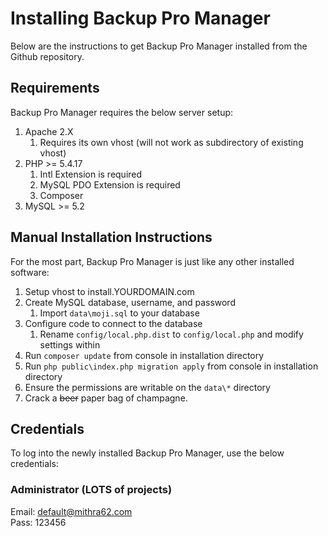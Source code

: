 # Installing Backup Pro Manager #

Below are the instructions to get Backup Pro Manager installed from the Github repository. 

## Requirements ##

Backup Pro Manager requires the below server setup:

1. Apache 2.X
	1. Requires its own vhost (will not work as subdirectory of existing vhost)
2. PHP >= 5.4.17
	1. Intl Extension is required
	2. MySQL PDO Extension is required
	3. Composer
3. MySQL >= 5.2

## Manual Installation Instructions ##

For the most part, Backup Pro Manager is just like any other installed software:

1. Setup vhost to install.YOURDOMAIN.com
2. Create MySQL database, username, and password
	1. Import `data\moji.sql` to your database
3. Configure code to connect to the database
	1. Rename `config/local.php.dist` to `config/local.php` and modify settings within
4. Run `composer update` from console in installation directory
5. Run `php public\index.php migration apply` from console in installation directory
5. Ensure the permissions are writable on the `data\*` directory
6. Crack a <strike>beer</strike> paper bag of champagne. 
 
## Credentials ##

To log into the newly installed Backup Pro Manager, use the below credentials:

### Administrator (LOTS of projects) ###
Email: default@mithra62.com<br />
Pass: 123456